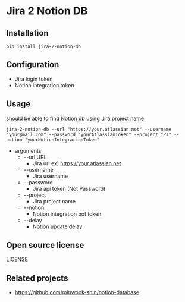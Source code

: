 # Jira 2 Notion DB

## Installation

```shell
pip install jira-2-notion-db
```

## Configuration

* Jira login token
* Notion integration token


## Usage

should be able to find Notion db using Jira project name.

```shell
jira-2-notion-db --url "https://your.atlassian.net" --username "your@mail.com" --password "yourAtlassianToken" --project "PJ" --notion "yourNotionIntegrationToken"
```

* arguments:
  * --url URL
    * Jira url ex) https://your.atlassian.net
  * --username
    * Jira username
  * --password
    * Jira api token (Not Password)
  * --project
    * Jira project name
  * --notion
    * Notion integration bot token
  * --delay
    * Notion update delay

## Open source license
[LICENSE](LICENSE)

## Related projects

* https://github.com/minwook-shin/notion-database
